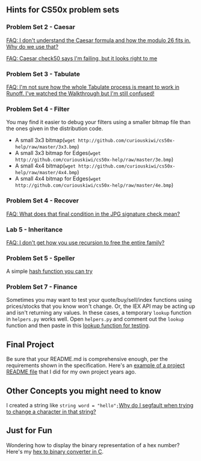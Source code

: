 ## Hints for CS50x problem sets

### Problem Set 2 - Caesar

[FAQ: I don't understand the Caesar formula and how the modulo 26 fits in.  Why do we use that?](caesar-formula.md)

[FAQ: Caesar check50 says I'm failing, but it looks right to me](caesar-check50.md)



### Problem Set 3 - Tabulate

[FAQ: I'm not sure how the whole Tabulate process is meant to work in Runoff. I've watched the Walkthrough but I'm still confused!](tabulate.md)


### Problem Set 4 - Filter

You may find it easier to debug your filters using a smaller bitmap file than the ones given in the distribution code.

* A small 3x3 bitmap(`wget http://github.com/curiouskiwi/cs50x-help/raw/master/3x3.bmp`) 
* A small 3x3 bitmap for Edges(`wget http://github.com/curiouskiwi/cs50x-help/raw/master/3e.bmp`)
* A small 4x4 bitmap(`wget http://github.com/curiouskiwi/cs50x-help/raw/master/4x4.bmp`)
* A small 4x4 bitmap for Edges(`wget http://github.com/curiouskiwi/cs50x-help/raw/master/4e.bmp`)

### Problem Set 4 - Recover

[FAQ: What does that final condition in the JPG signature check mean?](bitwise.md)

### Lab 5 - Inheritance

[FAQ: I don't get how you use recursion to free the entire family?](freefamily.md)

### Problem Set 5 - Speller

A simple [hash function you can try](hash.c)

### Problem Set 7 - Finance

Sometimes you may want to test your quote/buy/sell/index functions using prices/stocks that you know won't change.  Or, the IEX API may be acting up and isn't returning any values.  In these cases, a temporary `lookup` function in `helpers.py` works well.  Open `helpers.py` and comment out the `lookup` function and then paste in this [lookup function for testing](lookup_finance.md).


## Final Project

Be sure that your README.md is comprehensive enough, per the requirements shown in the specification.  Here's an [example of a project README file](finalproject_sampleREADME.md) that I did for my own project years ago. 

## Other Concepts you might need to know

I created a string like `string word = "hello";`[Why do I segfault when trying to change a character in that string?](stringliteral.md)

## Just for Fun ##

Wondering how to display the binary representation of a hex number?  Here's my [hex to binary converter in C](hexbin.c).
